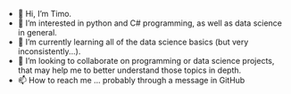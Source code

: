 - 👋 Hi, I’m Timo.
- 👀 I’m interested in python and C# programming, as well as data science in general.
- 🌱 I’m currently learning all of the data science basics (but very inconsistently...).
- 💞️ I’m looking to collaborate on programming or data science projects, that may help me to better understand those topics in depth.
- 📫 How to reach me ... probably through a message in GitHub

<!---
strahlT/strahlT is a ✨ special ✨ repository because its `README.md` (this file) appears on your GitHub profile.
You can click the Preview link to take a look at your changes.
--->

